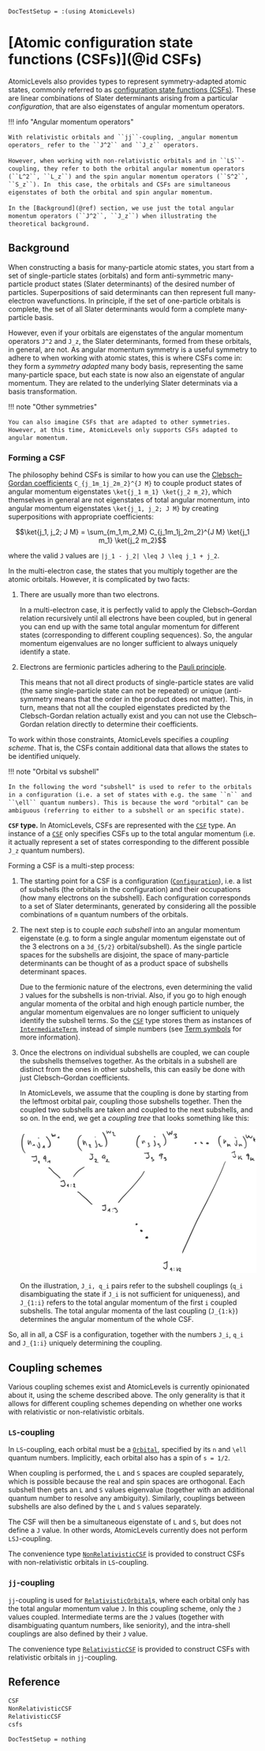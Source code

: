```@meta
DocTestSetup = :(using AtomicLevels)
```

# [Atomic configuration state functions (CSFs)](@id CSFs)

AtomicLevels also provides types to represent symmetry-adapted atomic states, commonly referred to as [configuration state functions (CSFs)](https://en.wikipedia.org/wiki/Configuration_state_function). These are linear combinations of Slater determinants arising from a particular _configuration_, that are also eigenstates of angular momentum operators.

!!! info "Angular momentum operators"

    With relativistic orbitals and ``jj``-coupling, _angular momentum operators_ refer to the ``J^2`` and ``J_z`` operators.

    However, when working with non-relativistic orbitals and in ``LS``-coupling, they refer to both the orbital angular momentum operators (``L^2``, ``L_z``) and the spin angular momentum operators (``S^2``, ``S_z``). In  this case, the orbitals and CSFs are simultaneous eigenstates of both the orbital and spin angular momentum.

    In the [Background](@ref) section, we use just the total angular momentum operators (``J^2``, ``J_z``) when illustrating the theoretical background.

## Background

When constructing a basis for many-particle atomic states, you start from a set of single-particle states (orbitals) and form anti-symmetric many-particle product states (Slater determinants) of the desired number of particles. Superpositions of said determinants can then represent full many-electron wavefunctions. In principle, if the set of one-particle orbitals is complete, the set of all Slater determinants would form a complete many-particle basis.

However, even if your orbitals are eigenstates of the angular momentum operators ``J^2`` and ``J_z``, the Slater determinants, formed from these orbitals, in general, are not. As angular momentum symmetry is a useful symmetry to adhere to when working with atomic states, this is where CSFs come in: they form a _symmetry adapted_ many body basis, representing the same many-particle space, but each state is now also an eigenstate of angular momentum. They are related to the underlying Slater determinats via a basis transformation.

!!! note "Other symmetries"

    You can also imagine CSFs that are adapted to other symmetries. However, at this time, AtomicLevels only supports CSFs adapted to angular momentum.

### Forming a CSF

The philosophy behind CSFs is similar to how you can use the [Clebsch–Gordan coefficients](https://en.wikipedia.org/wiki/Clebsch%E2%80%93Gordan_coefficients) ``C_{j_1m_1j_2m_2}^{J M}`` to couple product states of angular momentum eigenstates ``\ket{j_1 m_1} \ket{j_2 m_2}``, which themselves in general are not eigenstates of total angular momentum, into angular momentum eigenstates ``\ket{j_1, j_2; J M}`` by creating superpositions with appropriate coefficients:

```math
\ket{j_1, j_2; J M} = \sum_{m_1,m_2,M}
C_{j_1m_1j_2m_2}^{J M}
\ket{j_1 m_1} \ket{j_2 m_2}
```

where the valid ``J`` values are ``|j_1 - j_2| \leq J \leq j_1 + j_2``.

In the multi-electron case, the states that you multiply together are the atomic orbitals. However, it is complicated by two facts:

1. There are usually more than two electrons.

    In a multi-electron case, it is perfectly valid to apply the Clebsch–Gordan relation recursively until all electrons have been coupled, but in general you can end up with the same total angular momentum for different states (corresponding to different coupling sequences). So, the angular momentum eigenvalues are no longer sufficient to always uniquely identify a state.

2. Electrons are fermionic particles adhering to the [Pauli principle](https://en.wikipedia.org/wiki/Pauli_exclusion_principle).

   This means that not all direct products of single-particle states are valid (the same single-particle state can not be repeated) or unique (anti-symmetry means that the order in the product does not matter). This, in turn, means that not all the coupled eigenstates predicted by the Clebsch-Gordan relation actually exist and you can not use the Clebsch–Gordan relation directly to determine their coefficients.

To work within those constraints, AtomicLevels specifies a _coupling scheme_. That is, the CSFs contain additional data that allows the states to be identified uniquely.

!!! note "Orbital vs subshell"

    In the following the word "subshell" is used to refer to the orbitals in a configuration (i.e. a set of states with e.g. the same ``n`` and ``\ell`` quantum numbers). This is because the word "orbital" can be ambiguous (referring to either to a subshell or an specific state).

**`CSF` type.** In AtomicLevels, CSFs are represented with the [`CSF`](@ref) type. An instance of a [`CSF`](@ref) only specifies CSFs up to the total angular momentum (i.e. it actually represent a set of states corresponding to the different possible ``J_z`` quantum numbers).

Forming a CSF is a multi-step process:

1. The starting point for a CSF is a configuration ([`Configuration`](@ref)), i.e. a list of subshells (the orbitals in the configuration) and their occupations (how many electrons on the subshell). Each configuration corresponds to a set of Slater determinants, generated by considering all the possible combinations of `m` quantum numbers of the orbitals.

2. The next step is to couple _each subshell_ into an angular momentum eigenstate (e.g. to form a single angular momentum eigenstate out of the 3 electrons on a ``3d_{5/2}`` orbital/subshell). As the single particle spaces for the subshells are disjoint, the space of many-particle determinants can be thought of as a product space of subshells determinant spaces.

   Due to the fermionic nature of the electrons, even determining the valid ``J`` values for the subshells is non-trivial. Also, if you go to high enough angular momenta of the orbital and high enough particle number, the angular momentum eigenvalues are no longer sufficient to uniquely identify the subshell terms. So the [`CSF`](@ref) type stores them as instances of [`IntermediateTerm`](@ref), instead of simple numbers (see [Term symbols](@ref) for more information).

3. Once the electrons on individual subshells are coupled, we can couple the subshells themselves together. As the orbitals in a subshell are distinct from the ones in other subshells, this can easily be done with just Clebsch–Gordan coefficients.

   In AtomicLevels, we assume that the coupling is done by starting from the leftmost orbital pair, coupling those subshells together. Then the coupled two subshells are taken and coupled to the next subshells, and so on. In the end, we get a _coupling tree_ that looks something like this:

   ![](couplingtree.svg)

    On the illustration, ``J_i, q_i`` pairs refer to the subshell couplings (``q_i`` disambiguating the state if ``J_i`` is not sufficient for uniqueness), and ``J_{1:i}`` refers to the total angular momentum of the first ``i`` coupled subshells. The total angular momenta of the last coupling (``J_{1:k}``) determines the angular momentum of the whole CSF.

So, all in all, a CSF is a configuration, together with the numbers ``J_i``, ``q_i`` and ``J_{1:i}`` uniquely determining the coupling.

## Coupling schemes

Various coupling schemes exist and AtomicLevels is currently opinionated about it, using the scheme described above. The only generality is that it allows for different coupling schemes depending on whether one works with relativistic or non-relativistic orbitals.

### ``LS``-coupling

In ``LS``-coupling, each orbital must be a [`Orbital`](@ref), specified by its ``n`` and ``\ell`` quantum numbers. Implicitly, each orbital also has a spin of ``s = 1/2``.

When coupling is performed, the ``L`` and ``S`` spaces are coupled separately, which is possible because the real and spin spaces are orthogonal. Each subshell then gets an ``L`` and ``S`` values eigenvalue (together with an additional quantum number to resolve any ambiguity). Similarly, couplings between subshells are also defined by the ``L`` and ``S`` values separately.

The CSF will then be a simultaneous eigenstate of ``L`` and ``S``, but does not define a ``J`` value. In other words, AtomicLevels currently does not perform ``LSJ``-coupling.

The convenience type [`NonRelativisticCSF`](@ref) is provided to construct CSFs with non-relativistic orbitals in ``LS``-coupling.

### ``jj``-coupling

``jj``-coupling is used for [`RelativisticOrbital`](@ref)s, where each orbital only has the total angular momentum value ``J``. In this coupling scheme, only the ``J`` values coupled. Intermediate terms are the ``J`` values (together with disambiguating quantum numbers, like seniority), and the intra-shell couplings are also defined by their ``J`` value.

The convenience type [`RelativisticCSF`](@ref) is provided to construct CSFs with relativistic orbitals in ``jj``-coupling.

## Reference

```@docs
CSF
NonRelativisticCSF
RelativisticCSF
csfs
```

```@meta
DocTestSetup = nothing
```
